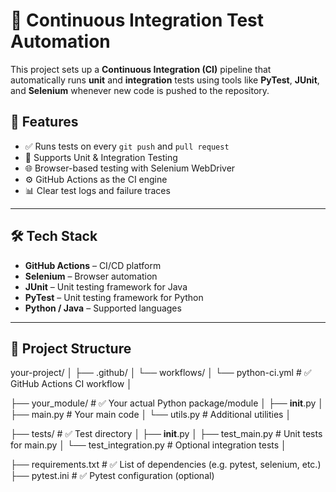 # 🚀 Continuous Integration Test Automation

This project sets up a **Continuous Integration (CI)** pipeline that automatically runs **unit** and **integration** tests using tools like **PyTest**, **JUnit**, and **Selenium** whenever new code is pushed to the repository.

## 📌 Features

- ✅ Runs tests on every `git push` and `pull request`
- 🧪 Supports Unit & Integration Testing
- 🌐 Browser-based testing with Selenium WebDriver
- ⚙️ GitHub Actions as the CI engine
- 📊 Clear test logs and failure traces

---

## 🛠️ Tech Stack

- **GitHub Actions** – CI/CD platform
- **Selenium** – Browser automation
- **JUnit** – Unit testing framework for Java
- **PyTest** – Unit testing framework for Python
- **Python / Java** – Supported languages

---

## 📂 Project Structure

your-project/
│
├── .github/
│   └── workflows/
│       └── python-ci.yml        # ✅ GitHub Actions CI workflow
│




├── your_module/                 # ✅ Your actual Python package/module
│   ├── __init__.py
│   ├── main.py                  # Your main code
│   └── utils.py                 # Additional utilities
│




├── tests/                       # ✅ Test directory
│   ├── __init__.py
│   ├── test_main.py             # Unit tests for main.py
│   └── test_integration.py      # Optional integration tests
│




├── requirements.txt             # ✅ List of dependencies (e.g. pytest, selenium, etc.)
├── pytest.ini                   # ✅ Pytest configuration (optional)
